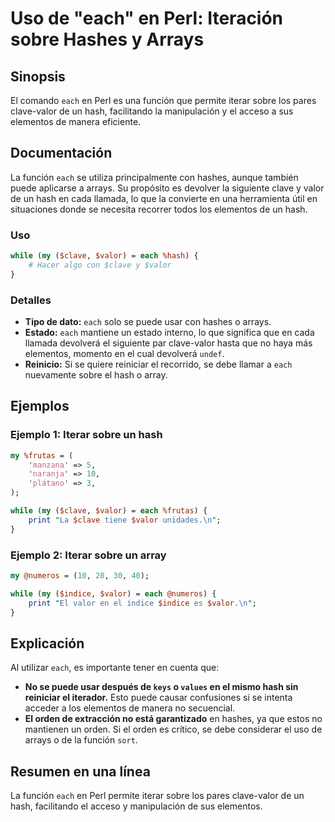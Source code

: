 <!--
Meta Description: # Uso de "each" en Perl: Iteración sobre Hashes y Arrays ## Sinopsis El comando `each` en Perl es una función que permite iterar sobre los pares clave...
Meta Keywords: each, valor, clave, hash, que
-->

# Uso de "each" en Perl: Iteración sobre Hashes y Arrays

## Sinopsis
El comando `each` en Perl es una función que permite iterar sobre los pares clave-valor de un hash, facilitando la manipulación y el acceso a sus elementos de manera eficiente.

## Documentación
La función `each` se utiliza principalmente con hashes, aunque también puede aplicarse a arrays. Su propósito es devolver la siguiente clave y valor de un hash en cada llamada, lo que la convierte en una herramienta útil en situaciones donde se necesita recorrer todos los elementos de un hash.

### Uso
```perl
while (my ($clave, $valor) = each %hash) {
    # Hacer algo con $clave y $valor
}
```

### Detalles
- **Tipo de dato:** `each` solo se puede usar con hashes o arrays.
- **Estado:** `each` mantiene un estado interno, lo que significa que en cada llamada devolverá el siguiente par clave-valor hasta que no haya más elementos, momento en el cual devolverá `undef`.
- **Reinicio:** Si se quiere reiniciar el recorrido, se debe llamar a `each` nuevamente sobre el hash o array.

## Ejemplos
### Ejemplo 1: Iterar sobre un hash
```perl
my %frutas = (
    'manzana' => 5,
    'naranja' => 10,
    'plátano' => 3,
);

while (my ($clave, $valor) = each %frutas) {
    print "La $clave tiene $valor unidades.\n";
}
```

### Ejemplo 2: Iterar sobre un array
```perl
my @numeros = (10, 20, 30, 40);

while (my ($indice, $valor) = each @numeros) {
    print "El valor en el índice $indice es $valor.\n";
}
```

## Explicación
Al utilizar `each`, es importante tener en cuenta que:
- **No se puede usar después de `keys` o `values` en el mismo hash sin reiniciar el iterador.** Esto puede causar confusiones si se intenta acceder a los elementos de manera no secuencial.
- **El orden de extracción no está garantizado** en hashes, ya que estos no mantienen un orden. Si el orden es crítico, se debe considerar el uso de arrays o de la función `sort`.

## Resumen en una línea
La función `each` en Perl permite iterar sobre los pares clave-valor de un hash, facilitando el acceso y manipulación de sus elementos.